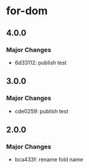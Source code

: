 # for-dom

## 4.0.0

### Major Changes

- 6d33112: publish test

## 3.0.0

### Major Changes

- cde0259: publish test

## 2.0.0

### Major Changes

- bca433f: rename fold name
